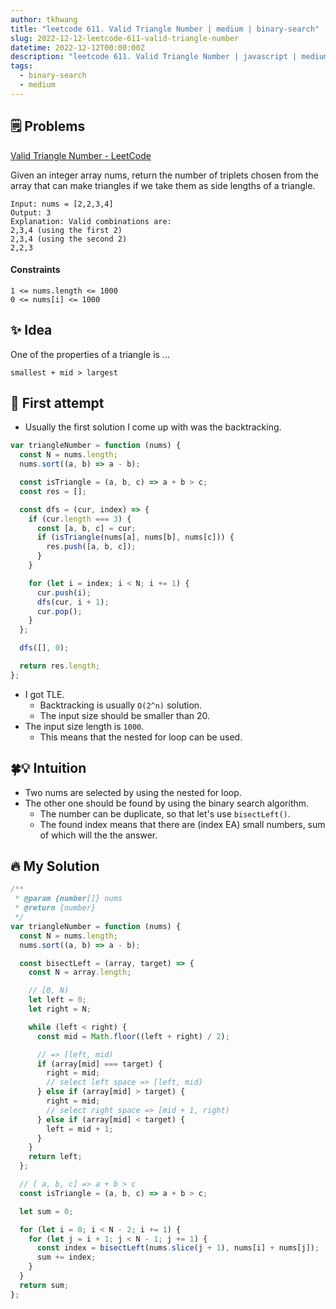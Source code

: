 ```yaml
---
author: tkhwang
title: "leetcode 611. Valid Triangle Number | medium | binary-search"
slug: 2022-12-12-leetcode-611-valid-triangle-number
datetime: 2022-12-12T00:00:00Z
description: "leetcode 611. Valid Triangle Number | javascript | medium | binary-search"
tags:
  - binary-search
  - medium
---
```


## 🗒️ Problems

[Valid Triangle Number - LeetCode](https://leetcode.com/problems/valid-triangle-number/)

Given an integer array nums, return the number of triplets chosen from the array that can make triangles if we take them as side lengths of a triangle.

```
Input: nums = [2,2,3,4]
Output: 3
Explanation: Valid combinations are:
2,3,4 (using the first 2)
2,3,4 (using the second 2)
2,2,3
```

#### Constraints

```
1 <= nums.length <= 1000
0 <= nums[i] <= 1000
```

## ✨ Idea

One of the properties of a triangle is ...

```
smallest + mid > largest
```

## 🤔 First attempt

- Usually the first solution I come up with was the backtracking.

```javascript
var triangleNumber = function (nums) {
  const N = nums.length;
  nums.sort((a, b) => a - b);

  const isTriangle = (a, b, c) => a + b > c;
  const res = [];

  const dfs = (cur, index) => {
    if (cur.length === 3) {
      const [a, b, c] = cur;
      if (isTriangle(nums[a], nums[b], nums[c])) {
        res.push([a, b, c]);
      }
    }

    for (let i = index; i < N; i += 1) {
      cur.push(i);
      dfs(cur, i + 1);
      cur.pop();
    }
  };

  dfs([], 0);

  return res.length;
};
```

- I got TLE.
  - Backtracking is usually `O(2^n)` solution.
  - The input size should be smaller than 20.
- The input size length is `1000`.
  - This means that the nested for loop can be used.

## 🍀💡 Intuition

- Two nums are selected by using the nested for loop.
- The other one should be found by using the binary search algorithm.
  - The number can be duplicate, so that let's use `bisectLeft()`.
  - The found index means that there are (index EA) small numbers, sum of which will the the answer.

## 🔥 My Solution

```javascript
/**
 * @param {number[]} nums
 * @return {number}
 */
var triangleNumber = function (nums) {
  const N = nums.length;
  nums.sort((a, b) => a - b);

  const bisectLeft = (array, target) => {
    const N = array.length;

    // [0, N)
    let left = 0;
    let right = N;

    while (left < right) {
      const mid = Math.floor((left + right) / 2);

      // => [left, mid)
      if (array[mid] === target) {
        right = mid;
        // select left space => [left, mid)
      } else if (array[mid] > target) {
        right = mid;
        // select right space => [mid + 1, right)
      } else if (array[mid] < target) {
        left = mid + 1;
      }
    }
    return left;
  };

  // [ a, b, c] => a + b > c
  const isTriangle = (a, b, c) => a + b > c;

  let sum = 0;

  for (let i = 0; i < N - 2; i += 1) {
    for (let j = i + 1; j < N - 1; j += 1) {
      const index = bisectLeft(nums.slice(j + 1), nums[i] + nums[j]);
      sum += index;
    }
  }
  return sum;
};
```
